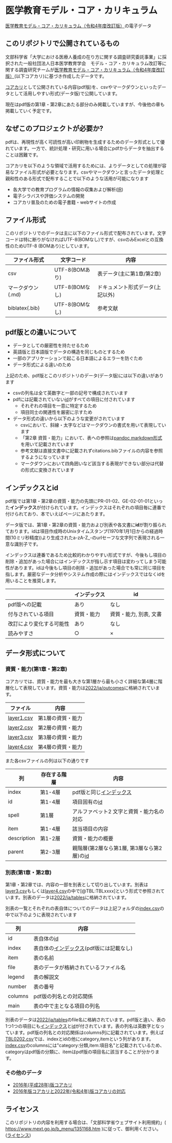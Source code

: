 # 医学教育モデル・コア・カリキュラム

[医学教育モデル・コア・カリキュラム（令和4年度改訂版）](https://www.mext.go.jp/b_menu/shingi/chousa/koutou/116/toushin/mext_01280.html)の電子データ

## このリポジトリで公開されているもの

文部科学省「大学における医療人養成の在り方に関する調査研究委託事業」に採択された一般社団法人日本医学教育学会　モデル・コア・カリキュラム改訂等に関する調査研究チームが[医学教育モデル・コア・カリキュラム（令和4年度改訂版）](https://www.mext.go.jp/b_menu/shingi/chousa/koutou/116/toushin/mext_01280.html)(以下コアカリ)に基づき作成したデータです。

[コアカリ](https://www.mext.go.jp/b_menu/shingi/chousa/koutou/116/toushin/mext_01280.html)として公開されている内容(pdf版)を、csvやマークダウンといったデータとして活用しやすい形式(データ版)で公開しています。

現在はpdf版の第1章・第2章にあたる部分のみ掲載していますが、今後他の章も掲載していく予定です。

## なぜこのプロジェクトが必要か?

pdfは、再現性が高く可読性が高い印刷物を生成するためのデータ形式として優れています。一方で、統計処理・研究に用いる場合にpdfからデータを抽出することは困難です。

コアカリを以下のような領域で活用するためには、よりデータとしての処理が容易なファイル形式が必要となります。csvやマークダウンと言ったデータ処理と親和性のある形式で配布することで以下のような活用が可能になります

- 各大学での教育プログラムの情報の収集および解析([IR](https://doi.org/10.24489/jjphe.2018-012))
- 電子シラバスや評価システムの開発
- コアカリ普及のための電子書籍・webサイトの作成


## ファイル形式

このリポジトリでのデータは主に以下のファイル形式で配布されています。文字コードは特に断りがなければUTF-8(BOMなし)ですが、csvのみExcelとの互換性のためUTF-8 (BOMあり)としています。

|  ファイル形式 |  文字コード |   内容 |
|-------|----|----|
| csv   |  UTF-8(BOMあり)   |表データ(主に第1章/第2章)  |
| マークダウン(.md) | UTF-8(BOMなし) |ドキュメント形式データ(上記以外) |
| biblatex(.bib) | UTF-8(BOMなし) | 参考文献 |

## pdf版との違いについて

- データとしての厳密性を持たせるため
- 英語版と日本語版でデータの構造を同じものとするため
- 一部のアプリケーションで起こる日本語によるエラーを防ぐため
- データ形式による違いのため

上記のため、pdf版とこのリポジトリのデータ(データ版)には以下の違いがあります

- csvの列名は全て英数字と一部の記号で構成されています
- pdfには記載されていない[id](#インデックスとid)がすべての項目に付されています
    - それぞれの項目を一意に特定するため
    - 項目同士の関連性を厳密に示すため
- データ形式の違いから以下のような変更がされています
    - csvにおいて、斜線・太字などはマークダウンの書式を用いて表現しています
    - 「第2章 資質・能力」において、表への参照は[pandoc markdown形式](https://pandoc-doc-ja.readthedocs.io/ja/latest/users-guide.html)を用いて記載されています
    - 参考文献は直接文書中に記載されずcitations.bibファイルの内容を参照するようになっています
    - マークダウンにおいて四角囲いなど該当する表現ができない部分は代替の形式に変換されています

## インデックスとid

pdf版では第1章・第2章の資質・能力の先頭にPR-01-02、GE-02-01-01といった**インデックス**が付けられています。インデックスはそれぞれの項目毎に連番で付けられており、本でいえばページにあたります。

データ版では、第1章・第2章の資質・能力および別表や各文書に**id**が割り振られております。idは項目作成時のUnixタイムスタンプ(1970年1月1日からの経過時間(10ミリ秒精度))より生成されたa-zA-Z_-のurlセーフな文字列で表現される一意な識別子です。

インデックスは連番であるため比較的わかりやすい形式ですが、今後もし項目の削除・追加があった場合にはインデックスが指し示す項目は変わってしまう可能性があります。idは今後もし項目の削除・追加があった場合でも常に同じ項目を指します。厳密なデータ分析やシステム作成の際にはインデックスではなくidを用いることを推奨します。

| |  インデックス | id |
|--|--|--|
| pdf版への記載 | あり | なし |
| 付与されている項目 | 資質・能力 | 資質・能力, 別表, 文書 |
| 改訂により変化する可能性 | あり | なし |
| 読みやすさ | ○ | × |


## データ形式について

### 資質・能力(第1章・第2章) 

コアカリでは、資質・能力を最も大きな第1層から最も小さく詳細な第4層に階層化して表現しています。資質・能力は[2022/ja/outcomes](2022/ja/outcomes)に格納されています。

|ファイル|内容 |
|-|-|
| [layer1.csv](2022/ja/outcomes/layer1.csv) | 第1層の資質・能力 |
| [layer2.csv](2022/ja/outcomes/layer2.csv) | 第2層の資質・能力 |
| [layer3.csv](2022/ja/outcomes/layer3.csv) | 第3層の資質・能力 |
| [layer4.csv](2022/ja/outcomes/layer4.csv) | 第4層の資質・能力 |

また各csvファイルの列は以下の通りです

|列| 存在する階層 |内容 |
|-|-|-|
| index | 第1-4層 | pdf版と同じ[インデックス](#インデックスとid) |
| id | 第1-4層 | 項目固有の[id](#インデックスとid) | 
| spell | 第1層 | アルファベット2 文字と資質・能力名の対応 |
| item | 第1-4層 | 該当項目の内容 |
| description | 第1-2層 | 資質・能力の概要 |
| parent | 第2-3層 | 親階層(第2層なら第1層, 第3層なら第2層)の[id](#インデックスとid) |

### 別表(第1章・第2章) 

第1章・第2章では、内容の一部を別表として切り出しています。別表は[layer3.csv](2022/ja/outcomes/layer3.csv)もしくは[layer4.csv](2022/ja/outcomes/layer4.csv)の中で[@TBL:TBLxxxx]という形式で参照されています。別表のデータは[2022/ja/tables](2022/ja/tables)に格納されています。

別表の一覧とそれぞれの表自体についてのデータは上記フォルダの[index.csv](2022/ja/tables/index.csv)の中で以下のように表現されています

|列| 内容 |
|-|-|
| id | 表自体の[id](#インデックスとid) |
| index |  表自体の[インデックス](#インデックスとid)(pdf版には記載なし) |
| item | 表の名前 |
| file | 表のデータが格納されているファイル名 |
| legend | 表の解説文 |
| number | 表の番号 |
| columns | pdf版の列名との対応関係 |
| main | 表の中で主となる項目の列名 | 

別表のデータは[2022/ja/tables](2022/ja/tables)のfile名に格納されています。pdf版と違い、表の1つ1つの項目にも[インデックス](#インデックスとid)と[id](#インデックスとid)が付されています。表の列名は英数字となっています。pdf版の列名との対応関係はcolumns列に記載されています。例えば[TBL0202.csv](2022/ja/tables/TBL0202.csv)では、indexとidの他にcategory,itemという列があります。[index.csv](2022/ja/tables/index.csv)のcolumnsには"category:分類,item:項目名"と記載されているため、categoryはpdf版の分類に、itemはpdf版の項目名に該当することが分かります。

### その他のデータ

- [2016年(平成28年)版コアカリ](2016)
- [2016年版コアカリと2022年(令和4年)版コアカリの対応](relations/y2016_to_y2022/)

## ライセンス

このリポジトリの内容を利用する場合は、「文部科学省ウェブサイト利用規約」( https://www.mext.go.jp/b_menu/1351168.htm )に従って、御利用ください。([ライセンス](./LICENSE))
